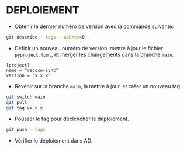 # DEPLOIEMENT

- Obtenir le dernier numéro de version avec la commande suivante:
```bash
git describe --tags --abbrev=0
```

- Définir un nouveau numéro de version, mettre à jour le fichier `pyproject.toml`, et merger les changements dans la branche `main`.
```
[project]
name = "recoco-sync"
version = "x.x.x"
```

- Revenir sur la branche `main`, la mettre à jour, et créer un nouveau tag.
```bash
git switch main
git pull
git tag vx.x.x
```

- Pousser le tag pour déclencher le déploiement.
```bash
git push --tags
```

- Vérifier le déploiement dans AD.
